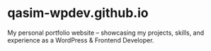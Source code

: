 # qasim-wpdev.github.io
My personal portfolio website – showcasing my projects, skills, and experience as a WordPress &amp; Frontend Developer.
